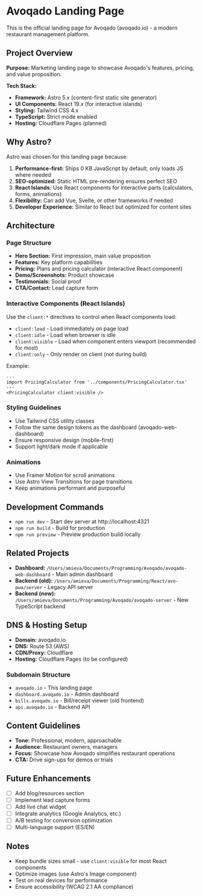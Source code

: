 # Avoqado Landing Page

This is the official landing page for Avoqado (avoqado.io) - a modern restaurant management platform.

## Project Overview

**Purpose:** Marketing landing page to showcase Avoqado's features, pricing, and value proposition.

**Tech Stack:**
- **Framework:** Astro 5.x (content-first static site generator)
- **UI Components:** React 19.x (for interactive islands)
- **Styling:** Tailwind CSS 4.x
- **TypeScript:** Strict mode enabled
- **Hosting:** Cloudflare Pages (planned)

## Why Astro?

Astro was chosen for this landing page because:
1. **Performance-first:** Ships 0 KB JavaScript by default, only loads JS where needed
2. **SEO-optimized:** Static HTML pre-rendering ensures perfect SEO
3. **React Islands:** Use React components for interactive parts (calculators, forms, animations)
4. **Flexibility:** Can add Vue, Svelte, or other frameworks if needed
5. **Developer Experience:** Similar to React but optimized for content sites

## Architecture

### Page Structure
- **Hero Section:** First impression, main value proposition
- **Features:** Key platform capabilities
- **Pricing:** Plans and pricing calculator (interactive React component)
- **Demo/Screenshots:** Product showcase
- **Testimonials:** Social proof
- **CTA/Contact:** Lead capture form

### Interactive Components (React Islands)
Use the `client:*` directives to control when React components load:
- `client:load` - Load immediately on page load
- `client:idle` - Load when browser is idle
- `client:visible` - Load when component enters viewport (recommended for most)
- `client:only` - Only render on client (not during build)

Example:
```astro
---
import PricingCalculator from '../components/PricingCalculator.tsx'
---
<PricingCalculator client:visible />
```

### Styling Guidelines
- Use Tailwind CSS utility classes
- Follow the same design tokens as the dashboard (avoqado-web-dashboard)
- Ensure responsive design (mobile-first)
- Support light/dark mode if applicable

### Animations
- Use Framer Motion for scroll animations
- Use Astro View Transitions for page transitions
- Keep animations performant and purposeful

## Development Commands

- `npm run dev` - Start dev server at http://localhost:4321
- `npm run build` - Build for production
- `npm run preview` - Preview production build locally

## Related Projects

- **Dashboard:** `/Users/amieva/Documents/Programming/Avoqado/avoqado-web-dashboard` - Main admin dashboard
- **Backend (old):** `/Users/amieva/Documents/Programming/React/avo-pwa/server` - Legacy API server
- **Backend (new):** `/Users/amieva/Documents/Programming/Avoqado/avoqado-server` - New TypeScript backend

## DNS & Hosting Setup

- **Domain:** avoqado.io
- **DNS:** Route 53 (AWS)
- **CDN/Proxy:** Cloudflare
- **Hosting:** Cloudflare Pages (to be configured)

### Subdomain Structure
- `avoqado.io` - This landing page
- `dashboard.avoqado.io` - Admin dashboard
- `bills.avoqado.io` - Bill/receipt viewer (old frontend)
- `api.avoqado.io` - Backend API

## Content Guidelines

- **Tone:** Professional, modern, approachable
- **Audience:** Restaurant owners, managers
- **Focus:** Showcase how Avoqado simplifies restaurant operations
- **CTA:** Drive sign-ups for demos or trials

## Future Enhancements

- [ ] Add blog/resources section
- [ ] Implement lead capture forms
- [ ] Add live chat widget
- [ ] Integrate analytics (Google Analytics, etc.)
- [ ] A/B testing for conversion optimization
- [ ] Multi-language support (ES/EN)

## Notes

- Keep bundle sizes small - use `client:visible` for most React components
- Optimize images (use Astro's Image component)
- Test on real devices for performance
- Ensure accessibility (WCAG 2.1 AA compliance)
